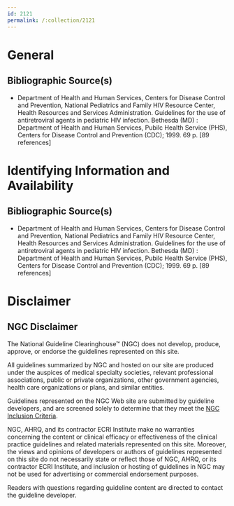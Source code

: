 ```yaml
---
id: 2121
permalink: /:collection/2121
---
```


# General

## Bibliographic Source(s)

- Department of Health and Human Services, Centers for Disease Control and Prevention, National Pediatrics and Family HIV Resource Center, Health Resources and Services Administration. Guidelines for the use of antiretroviral agents in pediatric HIV infection. Bethesda (MD) : Department of Health and Human Services, Pubilc Health Service (PHS), Centers for Disease Control and Prevention (CDC); 1999. 69 p. [89 references]

# Identifying Information and Availability

## Bibliographic Source(s)

- Department of Health and Human Services, Centers for Disease Control and Prevention, National Pediatrics and Family HIV Resource Center, Health Resources and Services Administration. Guidelines for the use of antiretroviral agents in pediatric HIV infection. Bethesda (MD) : Department of Health and Human Services, Pubilc Health Service (PHS), Centers for Disease Control and Prevention (CDC); 1999. 69 p. [89 references]

# Disclaimer

## NGC Disclaimer

The National Guideline Clearinghouse™ (NGC) does not develop, produce, approve, or endorse the guidelines represented on this site.

All guidelines summarized by NGC and hosted on our site are produced under the auspices of medical specialty societies, relevant professional associations, public or private organizations, other government agencies, health care organizations or plans, and similar entities.

Guidelines represented on the NGC Web site are submitted by guideline developers, and are screened solely to determine that they meet the [NGC Inclusion Criteria](/help-and-about/summaries/inclusion-criteria).

NGC, AHRQ, and its contractor ECRI Institute make no warranties concerning the content or clinical efficacy or effectiveness of the clinical practice guidelines and related materials represented on this site. Moreover, the views and opinions of developers or authors of guidelines represented on this site do not necessarily state or reflect those of NGC, AHRQ, or its contractor ECRI Institute, and inclusion or hosting of guidelines in NGC may not be used for advertising or commercial endorsement purposes.

Readers with questions regarding guideline content are directed to contact the guideline developer.

